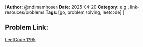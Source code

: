 [**Author:** @mdimamhosen
**Date:** 2025-04-20
**Category:** e.g., link-resouces/problems
**Tags:** [go, problem solving, leetcode]
]

## Problem Link:

[LeetCode 1295](https://leetcode.com/problems/find-numbers-with-even-number-of-digits/description/)
